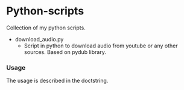 # Python-scripts
Collection of my python scripts.

- download_audio.py
  - Script in python to download audio from youtube or any other sources. Based on pydub library.

### Usage
The usage is described in the doctstring.
